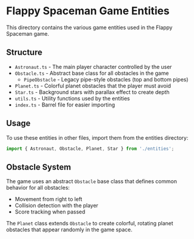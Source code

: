 # Flappy Spaceman Game Entities

This directory contains the various game entities used in the Flappy Spaceman game.

## Structure

- `Astronaut.ts` - The main player character controlled by the user
- `Obstacle.ts` - Abstract base class for all obstacles in the game
  - `PipeObstacle` - Legacy pipe-style obstacles (top and bottom pipes)
- `Planet.ts` - Colorful planet obstacles that the player must avoid
- `Star.ts` - Background stars with parallax effect to create depth
- `utils.ts` - Utility functions used by the entities
- `index.ts` - Barrel file for easier importing

## Usage

To use these entities in other files, import them from the entities directory:

```typescript
import { Astronaut, Obstacle, Planet, Star } from './entities';
```

## Obstacle System

The game uses an abstract `Obstacle` base class that defines common behavior for all obstacles:
- Movement from right to left
- Collision detection with the player
- Score tracking when passed

The `Planet` class extends `Obstacle` to create colorful, rotating planet obstacles that appear randomly in the game space. 